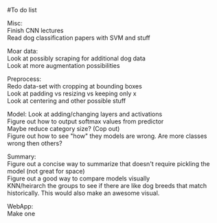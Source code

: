 #To do list

Misc:  
Finish CNN lectures  
Read dog classification papers with SVM and stuff  

Moar data:  
Look at possibly scraping for additional dog data  
Look at more augmentation possibilities  
  
Preprocess:  
Redo data-set with cropping at bounding boxes  
Look at padding vs resizing vs keeping only x  
Look at centering and other possible stuff  

Model:
Look at adding/changing layers and activations  
Figure out how to output softmax values from predictor  
Maybe reduce category size? (Cop out)  
Figure out how to see "how" they models are wrong. Are more classes wrong then others?

Summary:  
Figure out a concise way to summarize that doesn't require pickling the model (not great for space)  
Figure out a good way to compare models visually  
KNN/heirarch the groups to see if there are like dog breeds that match historically. This would also make an awesome
visual.  

WebApp:  
Make one  
